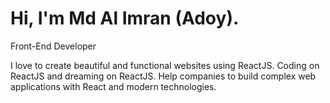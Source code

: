 # Hi, I'm Md Al Imran (Adoy).
Front-End Developer

I love to create beautiful and functional websites using ReactJS. Coding on ReactJS and dreaming on ReactJS. Help companies to build complex web applications with React and modern technologies.
